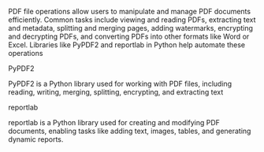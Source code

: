 PDF file operations allow users to manipulate and manage PDF documents efficiently.
Common tasks include viewing and reading PDFs, extracting text and metadata, splitting and merging pages, adding watermarks, encrypting and decrypting PDFs, and converting PDFs into other formats like Word or Excel. 
Libraries like PyPDF2 and reportlab in Python help automate these operations

PyPDF2

PyPDF2 is a Python library used for working with PDF files, including reading, writing, merging, splitting, encrypting, and extracting text

reportlab

reportlab is a Python library used for creating and modifying PDF documents, enabling tasks like adding text, images, tables, and generating dynamic reports.
